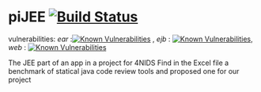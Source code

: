 # piJEE [![Build Status](https://travis-ci.com/amine177/piJEE.svg?branch=master)](https://travis-ci.com/amine177/piJEE)
vulnerabilities: *ear* :[![Known Vulnerabilities](https://snyk.io/test/github/amine177/piJEE/badge.svg?targetFile=piJEE%2FpiJEE-ear%2Fpom.xml)](https://snyk.io/test/github/amine177/piJEE?targetFile=piJEE%2FpiJEE-ear%2Fpom.xml) , *ejb* : [![Known Vulnerabilities](https://snyk.io/test/github/amine177/piJEE/badge.svg?targetFile=piJEE%2FpiJEE-ejb%2Fpom.xml)](https://snyk.io/test/github/amine177/piJEE?targetFile=piJEE%2FpiJEE-ejb%2Fpom.xml), *web* : [![Known Vulnerabilities](https://snyk.io/test/github/amine177/piJEE/badge.svg?targetFile=piJEE%2FpiJEE-web%2Fpom.xml)](https://snyk.io/test/github/amine177/piJEE?targetFile=piJEE%2FpiJEE-web%2Fpom.xml)

The JEE part of an app in a project for 4NIDS
Find in the Excel file a benchmark of statical java code review tools and proposed one for our project
